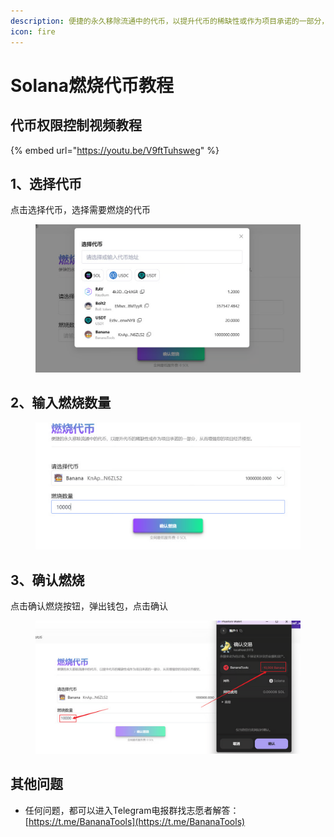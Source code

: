 ```yaml
---
description: 便捷的永久移除流通中的代币，以提升代币的稀缺性或作为项目承诺的一部分，从而增强您的项目经济模型。
icon: fire
---
```


# Solana燃烧代币教程

## **代币权限控制视频教程**

{% embed url="https://youtu.be/V9ftTuhsweg" %}

## **1、选择代币**

点击选择代币，选择需要燃烧的代币

<figure><img src="../.gitbook/assets/image (20).png" alt=""><figcaption></figcaption></figure>

## **2、输入燃烧数量**

<figure><img src="../.gitbook/assets/image (21).png" alt=""><figcaption></figcaption></figure>

## **3、确认燃烧**

点击确认燃烧按钮，弹出钱包，点击确认

<figure><img src="../.gitbook/assets/image (22).png" alt=""><figcaption></figcaption></figure>

## **其他问题**

* 任何问题，都可以进入Telegram电报群找志愿者解答： [https://t.me/BananaTools](https://t.me/BananaTools)

